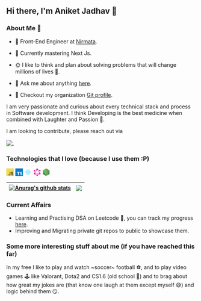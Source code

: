## Hi there, I'm Aniket Jadhav 👋

### About Me 🚀

- 💼 Front-End Engineer at [Nirmata](https://nirmata.com/).

- 💚 Currently mastering Next Js.

- 🌞 I like to think and plan about solving problems that will change millions of lives 👼.

- 💬 Ask me about anything [here](https://github.com/keep-calm-and-develop/keep-calm-and-develop/issues).

- 🏢 Checkout my organization [Git profile](https://github.com/aniket-nirmata).

I am very passionate and curious about every technical stack and process in Software development. I think Developing is the best medicine when combined with Laughter and Passion 💙.

<div align="left">
  <p>I am looking to contribute, please reach out via</p>
  <a href="mailto:aaniket20@gmail.com" target="blank">
    <img align="center" width="30" src="https://cdn.cdnlogo.com/logos/g/24/gmail-icon.svg">
  </a><a href="https://www.linkedin.com/in/aniket-jadhav-45926b122/" target="blank">
    <img align="center" src="https://github.com/mishmanners/MishManners/blob/master/socials/transparent-Linkedin-logo-icon.png" alt="" width="30" />
  </a>
</div>

### Technologies that I love (because I use them :P)

<code><img height="20" alt="javascript" src="https://raw.githubusercontent.com/github/explore/80688e429a7d4ef2fca1e82350fe8e3517d3494d/topics/javascript/javascript.png"></code>
<code><img height="20" alt="typescript" src="https://raw.githubusercontent.com/github/explore/80688e429a7d4ef2fca1e82350fe8e3517d3494d/topics/typescript/typescript.png"></code>
<code><img height="20" alt="react" src="https://raw.githubusercontent.com/github/explore/80688e429a7d4ef2fca1e82350fe8e3517d3494d/topics/react/react.png"></code>
<code><img height="20" alt="graphql" src="https://raw.githubusercontent.com/github/explore/5c058a388828bb5fde0bcafd4bc867b5bb3f26f3/topics/graphql/graphql.png"></code>
<code><img height="20" alt="nodejs" src="https://raw.githubusercontent.com/github/explore/80688e429a7d4ef2fca1e82350fe8e3517d3494d/topics/nodejs/nodejs.png"></code>    

| <a href="https://github.com/anuraghazra/github-readme-stats"><img align="center" src="https://github-readme-stats.vercel.app/api?username=keep-calm-and-develop&show_icons=true&include_all_commits=true&theme=buefy&hide_border=true" alt="Anurag's github stats" /></a> | <a href="https://github.com/anuraghazra/github-readme-stats"><img align="center" src="https://github-readme-stats.vercel.app/api/top-langs/?username=keep-calm-and-develop&layout=compact&theme=buefy&hide_border=true" /></a> |
| ------------- | ------------- |

### Current Affairs
- Learning and Practising DSA on Leetcode 🍇, you can track my progress [here](https://leetcode.com/AniketJadhav20/). 
- Improving and Migrating private git repos to public to showcase them.

### Some more interesting stuff about me (if you have reached this far) 
In my free I like to play and watch ~soccer~ football ⚽, and to play video games 🕹️ like Valorant, Dota2 and CS1.6 (old school 🤎) and to brag about how great my jokes are  (that know one laugh at them except myself 😅) and logic behind them 😏.

